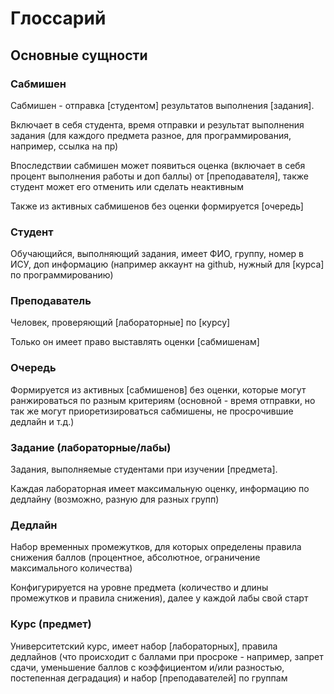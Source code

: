 # Глоссарий

## Основные сущности

### Сабмишен

Сабмишен - отправка [студентом] результатов выполнения [задания].

Включает в себя студента, время отправки и результат выполнения задания (для каждого предмета разное, для программирования, например, ссылка на пр)

Впоследствии сабмишен может появиться оценка (включает в себя процент выполнения работы и доп баллы) от [преподавателя], также студент может его отменить или сделать неактивным

Также из активных сабмишенов без оценки формируется [очередь]

### Студент

Обучающийся, выполняющий задания, имеет ФИО, группу, номер в ИСУ, доп информацию (например аккаунт на github, нужный для [курса] по программированию)

### Преподаватель

Человек, проверяющий [лабораторные] по [курсу]

Только он имеет право выставлять оценки [сабмишенам]

### Очередь

Формируется из активных [сабмишенов] без оценки, которые могут ранжироваться по разным критериям (основной - время отправки, но так же могут приоретизироваться сабмишены, не просрочившие дедлайн и т.д.)

### Задание (лабораторные/лабы)

Задания, выполняемые студентами при изучении [предмета]. 

Каждая лабораторная имеет максимальную оценку, информацию по дедлайну (возможно, разную для разных групп)

### Дедлайн

Набор временных промежутков, для которых определены правила снижения баллов (процентное, абсолютное, ограничение максимального количества) 

Конфигурируется на уровне предмета (количество и длины промежутков и правила снижения), далее у каждой лабы свой старт

### Курс (предмет)

Университетский курс, имеет набор [лабораторных], правила дедлайнов (что происходит с баллами при просроке - например, запрет сдачи, уменьшение баллов с коэффициентом и/или разностью, постепенная деградация) и набор [преподавателей] по группам
